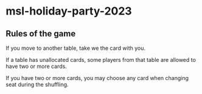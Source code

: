 # msl-holiday-party-2023

## Rules of the game

If you move to another table, take we the card with you.

If a table has unallocated cards, some players from that table are allowed to have two or more cards.

If you have two or more cards, you may choose any card when changing seat during the shuffling.
